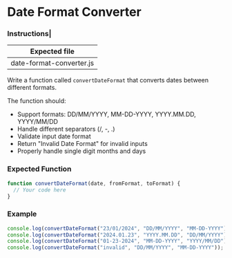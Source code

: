 # Date Format Converter

### Instructions|

| Expected file            |
| ------------------------ |
| date-format-converter.js |

Write a function called `convertDateFormat` that converts dates between different formats.

The function should:

- Support formats: DD/MM/YYYY, MM-DD-YYYY, YYYY.MM.DD, YYYY/MM/DD
- Handle different separators (/, -, .)
- Validate input date format
- Return "Invalid Date Format" for invalid inputs
- Properly handle single digit months and days

### Expected Function

```js
function convertDateFormat(date, fromFormat, toFormat) {
  // Your code here
}
```

### Example

```js
console.log(convertDateFormat("23/01/2024", "DD/MM/YYYY", "MM-DD-YYYY")); // 01-23-2024
console.log(convertDateFormat("2024.01.23", "YYYY.MM.DD", "DD/MM/YYYY")); //23/01/2024
console.log(convertDateFormat("01-23-2024", "MM-DD-YYYY", "YYYY/MM/DD")); // 2024/01/23
console.log(convertDateFormat("invalid", "DD/MM/YYYY", "MM-DD-YYYY")); // Invalid Date Format
```
